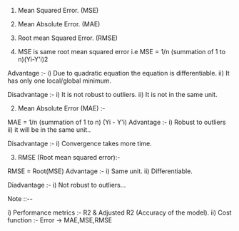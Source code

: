 
<!-- Cost function -->

1) Mean Squared Error. (MSE)
2) Mean Absolute Error. (MAE)
3) Root mean Squared Error. (RMSE)


1) MSE is same root mean squared error i.e MSE = 1/n (summation of 1 to n)(Yi-Y'i)2

Advantage :- 
i) Due to quadratic equation the equation is differentiable.
ii) It has only one local/global minimum.

Disadvantage :-
i) It is not robust to outliers.
ii) It is not in the same unit.

2) Mean Absolute Error (MAE) :-

MAE = 1/n (summation of 1 to n) (Yi - Y'i)
Advantage :- 
i) Robust to outliers
ii) it will be in the same unit..

Disadvantage :- 
i) Convergence takes more time.

3) RMSE (Root mean squared error):-

RMSE = Root(MSE)
Advantage :-
i) Same unit.
ii) Differentiable.

Diadvantage :-
i) Not robust to outliers...

Note ::--

i) Performance metrics :- R2 & Adjusted R2 (Accuracy of the model).
ii) Cost function :- Error -> MAE,MSE,RMSE



